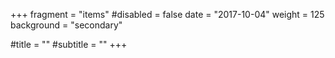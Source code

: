 +++
fragment = "items"
#disabled = false
date = "2017-10-04"
weight = 125
background = "secondary"

#title = ""
#subtitle = ""
+++
